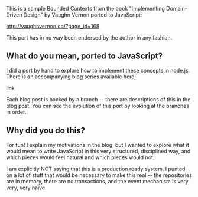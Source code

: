 This is a sample Bounded Contexts from the book
"Implementing Domain-Driven Design" by Vaughn Vernon ported to JavaScript:

http://vaughnvernon.co/?page_id=168

This port has in no way been endorsed by the author in any fashion.

## What do you mean, ported to JavaScript?

I did a port by hand to explore how to implement these concepts in node.js.
There is an accompanying blog series available here:

link

Each blog post is backed by a branch -- there are descriptions of this in the blog post. You can see the evolution of this port by looking at the branches in
order.

## Why did you do this?

For fun! I explain my motivations in the blog, but I wanted to explore what it would mean to write JavaScript in this very structured, disciplined way, and which pieces would feel natural and which pieces would not.

I am explicitly NOT saying that this is a production ready system. I punted on a lot of stuff that would be necessary to make this real -- the repositories are in memory, there are no transactions, and the event mechanism is very, very, very naïve.
